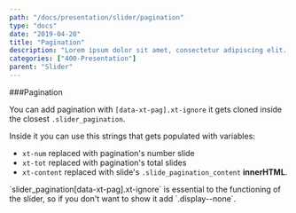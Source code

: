 ```yaml
---
path: "/docs/presentation/slider/pagination"
type: "docs"
date: "2019-04-20"
title: "Pagination"
description: "Lorem ipsum dolor sit amet, consectetur adipiscing elit. Nunc tempus laoreet leo sit amet iaculis."
categories: ["400-Presentation"]
parent: "Slider"
---
```


###Pagination

You can add pagination with `[data-xt-pag].xt-ignore` it gets cloned inside the closest `.slider_pagination`.

Inside it you can use this strings that gets populated with variables:

- `xt-num` replaced with pagination's number slide
- `xt-tot` replaced with pagination's total slides
- `xt-content` replaced with slide's `.slide_pagination_content` **innerHTML**.

<script type="text/plain" class="language-markup">
  <nav class="slider_pagination">
    <button type="button" class="btn xt-ignore" data-xt-pag title="Slide xt-num">
      <span>xt-num of xt-tot</span>
    </button>
  </nav>
</script>

<div class="alert">
  <div class="alert_content">
    `slider_pagination[data-xt-pag].xt-ignore` is essential to the functioning of the slider, so if you don't want to show it add `.display--none`.
  </div>
</div>

<demo>
  <div class="demo_item" data-iframe="demos/docs/presentation/slider/pagination" data-name="pagination">
  </div>
  <div class="demo_item" data-iframe="demos/docs/presentation/slider/pagination-content" data-name="content">
  </div>
</demo>
